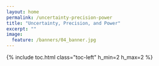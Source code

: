 ```yaml
---
layout: home
permalink: /uncertainty-precision-power
title: "Uncertainty, Precision, and Power"
excerpt: ""
image:
  feature: /banners/04_banner.jpg
---
```

{% include toc.html class="toc-left" h_min=2 h_max=2 %}
